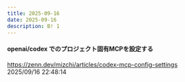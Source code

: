 ```yaml
---
title: 2025-09-16
date: 2025-09-16
description: B! 1
---
```


#### openai/codex でのプロジェクト固有MCPを設定する
https://zenn.dev/mizchi/articles/codex-mcp-config-settings<br>
2025/09/16 22:48:14<br>


